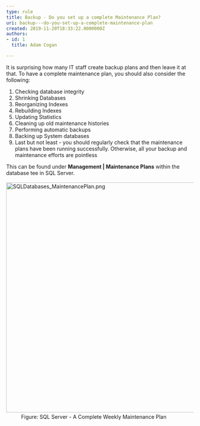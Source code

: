 ```yaml
---
type: rule
title: Backup - Do you set up a complete Maintenance Plan?
uri: backup---do-you-set-up-a-complete-maintenance-plan
created: 2019-11-20T18:33:22.0000000Z
authors:
- id: 1
  title: Adam Cogan

---
```




<span class='intro'> <p>It is surprising how many IT staff create backup plans and then leave it at that. To have a complete maintenance plan, you should also consider the following&#58;<br></p><ol><li>Checking database integrity</li><li>Shrinking Databases<br></li><li>Reorganizing Indexes</li><li>Rebuilding Indexes</li><li>Updating Statistics</li><li>Cleaning up old maintenance histories</li><li>Performing automatic backups</li><li>Backing up System databases</li><li>Last but not least - you should regularly check that the maintenance plans have been running successfully. Otherwise, all your backup and maintenance efforts are pointless<br></li></ol> </span>

<dl class="image"><dt>This can be found under <strong>Management | Maintenance Plans</strong>​ within the database tee in SQL Server.<br></dt><dt>​<br></dt><dt><img src="./SqlMaintenancePlan.png" alt="SQLDatabases_MaintenancePlan.png" style="width&#58;750px;height&#58;616px;" />​​<br></dt><dd>Figure​&#58; SQL Server&#160;- ​A Complete Weekly Maintenance Plan<br></dd></dl>



